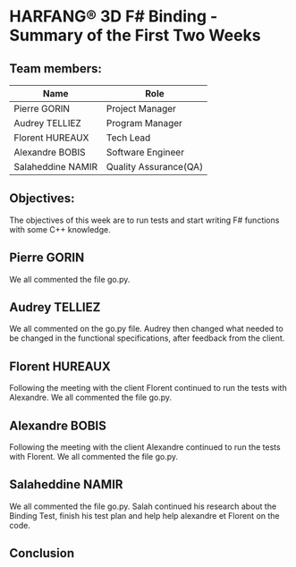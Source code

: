 # HARFANG® 3D F# Binding - Summary of the First Two Weeks

## Team members:

| Name | Role |
| --- | --- |
| Pierre GORIN | Project Manager |
| Audrey TELLIEZ | Program Manager |
| Florent HUREAUX | Tech Lead |
| Alexandre BOBIS | Software Engineer |
| Salaheddine NAMIR | Quality Assurance(QA) |

## Objectives:
The objectives of this week are to run tests and start writing F# functions with some C++ knowledge.

## Pierre GORIN
We all commented the file go.py.

## Audrey TELLIEZ
We all commented on the go.py file. Audrey then changed what needed to be changed in the functional specifications, after feedback from the client.

## Florent HUREAUX
Following the meeting with the client Florent continued to run the tests with Alexandre. We all commented the file go.py.

## Alexandre BOBIS
Following the meeting with the client Alexandre continued to run the tests with Florent. We all commented the file go.py.

## Salaheddine NAMIR
We all commented the file go.py. Salah continued his research about the Binding Test, finish his test plan and help help alexandre et Florent on the code.

## Conclusion
